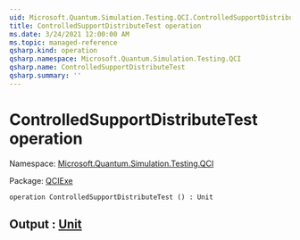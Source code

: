 ```yaml
---
uid: Microsoft.Quantum.Simulation.Testing.QCI.ControlledSupportDistributeTest
title: ControlledSupportDistributeTest operation
ms.date: 3/24/2021 12:00:00 AM
ms.topic: managed-reference
qsharp.kind: operation
qsharp.namespace: Microsoft.Quantum.Simulation.Testing.QCI
qsharp.name: ControlledSupportDistributeTest
qsharp.summary: ''
---
```


# ControlledSupportDistributeTest operation

Namespace: [Microsoft.Quantum.Simulation.Testing.QCI](xref:Microsoft.Quantum.Simulation.Testing.QCI)

Package: [QCIExe](https://nuget.org/packages/QCIExe)




```qsharp
operation ControlledSupportDistributeTest () : Unit
```


## Output : [Unit](xref:microsoft.quantum.lang-ref.unit)

